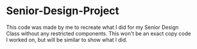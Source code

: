 # Senior-Design-Project
This code was made by me to recreate what I did for my Senior Design Class without any restricted components.
This won't be an exact copy code I worked on, but will be similar to show what I did.
